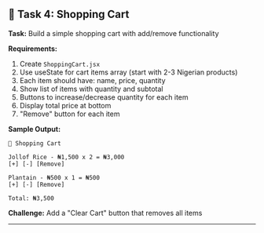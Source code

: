 ## 🎯 Task 4: Shopping Cart

**Task:** Build a simple shopping cart with add/remove functionality

**Requirements:**
1. Create `ShoppingCart.jsx`
2. Use useState for cart items array (start with 2-3 Nigerian products)
3. Each item should have: name, price, quantity
4. Show list of items with quantity and subtotal
5. Buttons to increase/decrease quantity for each item
6. Display total price at bottom
7. "Remove" button for each item

**Sample Output:**
```
🛒 Shopping Cart

Jollof Rice - ₦1,500 x 2 = ₦3,000
[+] [-] [Remove]

Plantain - ₦500 x 1 = ₦500
[+] [-] [Remove]

Total: ₦3,500
```

**Challenge:** Add a "Clear Cart" button that removes all items

---
